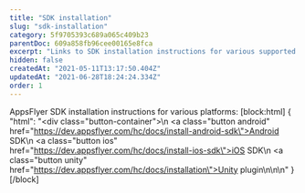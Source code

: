 ```yaml
---
title: "SDK installation"
slug: "sdk-installation"
category: 5f9705393c689a065c409b23
parentDoc: 609a858fb96cee00165e8fca
excerpt: "Links to SDK installation instructions for various supported platforms."
hidden: false
createdAt: "2021-05-11T13:17:50.404Z"
updatedAt: "2021-06-28T18:24:24.334Z"
order: 1
---
```

AppsFlyer SDK installation instructions for various platforms:
[block:html]
{
  "html": "<div class=\"button-container\">\n  <a class=\"button android\" href=\"https://dev.appsflyer.com/hc/docs/install-android-sdk\">Android SDK</a>\n  <a class=\"button ios\" href=\"https://dev.appsflyer.com/hc/docs/install-ios-sdk\">iOS SDK</a>\n  <a class=\"button unity\" href=\"https://dev.appsflyer.com/hc/docs/installation\">Unity plugin</a>\n</div>\n\n<style>\n  .button-container {\n  \tdisplay: flex;\n  }\n  .button {\n    display: flex;\n    justify-content: center;\n    align-items: center;\n    width: 150px;\n\t  border-radius: 6px;\n    padding: 8px;\n    margin-right: 4px;\n\t}\n  \n  .button:before {\n  \tmargin-right: 4px;\n  }\n\n  .button.android {\n    border: solid 2px #3DDC84;\n  }\n\n  .button.ios {\n  \tborder-radius: 6px;\n    padding: 8px;\n    border: solid 2px #7D7D7D;\n  }\n  \n   .button.unity {\n    border: solid 2px #3DDC84;\n    border-color: var(--project-primary-color);\n  }\n\n\n  .ios:before {\n        content: url(\"https://files.readme.io/19fdc72-apple-icon.svg\");\n  }\n\n  .android:before {\n        content: url(\"https://files.readme.io/d7dc5a3-android-icon.svg\");\n  }\n\n.unity:before {\n    content: url(\"https://files.readme.io/59acdf6-unity-icon.svg\");\n}\n\n.reactnative:before {\n   content: url(\"https://files.readme.io/3e1288d-reactnative-icon.svg\");\n}\n\n.flutter:before {\n    content: url(\"https://files.readme.io/1f70175-flutter-icon.svg\");\n}\n</style>"
}
[/block]